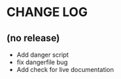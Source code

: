 # CHANGE LOG

## (no release)
- Add danger script
- fix dangerfile bug
- Add check for live documentation 